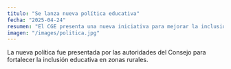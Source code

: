 ```yaml
---
titulo: "Se lanza nueva política educativa"
fecha: "2025-04-24"
resumen: "El CGE presenta una nueva iniciativa para mejorar la inclusión escolar."
imagen: "/images/politica.jpg"
---
```


La nueva política fue presentada por las autoridades del Consejo para fortalecer la inclusión educativa en zonas rurales.
